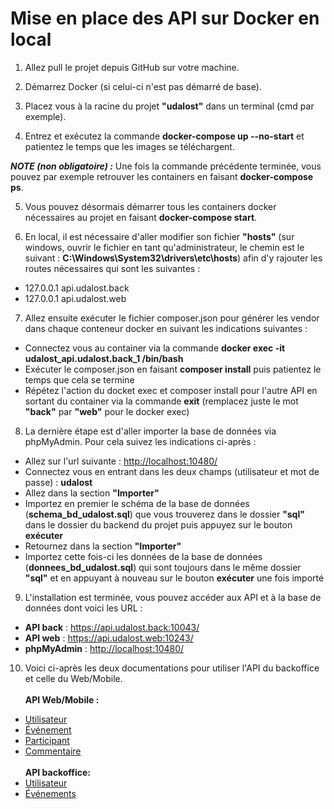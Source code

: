 # Mise en place des API sur Docker en local

1. Allez pull le projet depuis GitHub sur votre machine.

2. Démarrez Docker (si celui-ci n'est pas démarré de base).

3. Placez vous à la racine du projet <b>"udalost"</b> dans un terminal (cmd par exemple).

4. Entrez et exécutez la commande <b>docker-compose up --no-start</b> et patientez le temps que les images se téléchargent.

<b><i>NOTE (non obligatoire) :</i></b> Une fois la commande précédente terminée, vous pouvez par exemple retrouver les containers en faisant <b>docker-compose ps</b>.

5. Vous pouvez désormais démarrer tous les containers docker nécessaires au projet en faisant <b>docker-compose start</b>.

6. En local, il est nécessaire d'aller modifier son fichier <b>"hosts"</b> (sur windows, ouvrir le fichier en tant qu'administrateur, le chemin est le suivant : <b>C:\Windows\System32\drivers\etc\hosts</b>) afin d'y rajouter les routes nécessaires qui sont les suivantes :

- 127.0.0.1 api.udalost.back
- 127.0.0.1 api.udalost.web

7. Allez ensuite exécuter le fichier composer.json pour générer les vendor dans chaque conteneur docker en suivant les indications suivantes :

- Connectez vous au container via la commande <b>docker exec -it udalost_api.udalost.back_1 /bin/bash</b>
- Exécuter le composer.json en faisant <b>composer install</b> puis patientez le temps que cela se termine
- Répétez l'action du docket exec et composer install pour l'autre API en sortant du container via la commande <b>exit</b> (remplacez juste le mot <b>"back"</b> par <b>"web"</b> pour le docker exec)

8. La dernière étape est d'aller importer la base de données via phpMyAdmin. Pour cela suivez les indications ci-après :

- Allez sur l'url suivante : <a href="http://localhost:10480/">http://localhost:10480/</a>
- Connectez vous en entrant dans les deux champs (utilisateur et mot de passe) : <b>udalost</b>
- Allez dans la section <b>"Importer"</b>
- Importez en premier le schéma de la base de données (<b>schema_bd_udalost.sql</b>) que vous trouverez dans le dossier <b>"sql"</b> dans le dossier du backend du projet puis appuyez sur le bouton <b>exécuter</b>
- Retournez dans la section <b>"Importer"</b>
- Importez cette fois-ci les données de la base de données (<b>donnees_bd_udalost.sql</b>) qui sont toujours dans le même dossier <b>"sql"</b> et en appuyant à nouveau sur le bouton <b>exécuter</b> une fois importé

9. L'installation est terminée, vous pouvez accéder aux API et à la base de données dont voici les URL :

- <b>API back</b> : <a href="https://api.udalost.back:10043/">https://api.udalost.back:10043/</a>
- <b>API web</b> : <a href="https://api.udalost.web:10243/">https://api.udalost.web:10243/</a>
- <b>phpMyAdmin</b> : <a href="http://localhost:10480/">http://localhost:10480/</a>

10. Voici ci-après les deux documentations pour utiliser l'API du backoffice et celle du Web/Mobile.<br /><br />
  <b>API Web/Mobile :</b>
- <a href="https://documenter.getpostman.com/view/14785689/TzCHAABi">Utilisateur</a>
- <a href="https://documenter.getpostman.com/view/14785689/TzCHAV8f">Événement</a>
- <a href="https://documenter.getpostman.com/view/14785689/TzCHAVD6">Participant</a>
- <a href="https://documenter.getpostman.com/view/14785689/TzCHAVHS">Commentaire</a>
  <br/><br />
  <b>API backoffice:</b>
- <a href="https://documenter.getpostman.com/view/14785689/TzCP6mtk">Utilisateur</a>
- <a href="https://documenter.getpostman.com/view/10398826/TzCP6mpU">Événements</a>
